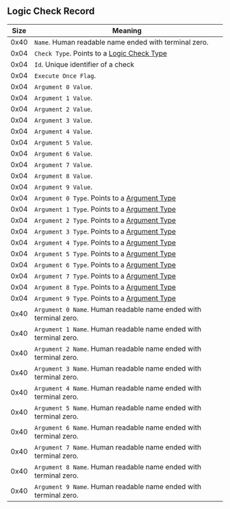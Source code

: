 ## Logic Check Record

 Size | Meaning
------|--------
 0x40 | `Name`. Human readable name ended with terminal zero.
 0x04 | `Check Type`. Points to a [Logic Check Type](../../Enumerations/ALM/LogicCheckType.md)
 0x04 | `Id`. Unique identifier of a check
 0x04 | `Execute Once Flag`.
 0x04 | `Argument 0 Value`.
 0x04 | `Argument 1 Value`.
 0x04 | `Argument 2 Value`.
 0x04 | `Argument 3 Value`.
 0x04 | `Argument 4 Value`.
 0x04 | `Argument 5 Value`.
 0x04 | `Argument 6 Value`.
 0x04 | `Argument 7 Value`.
 0x04 | `Argument 8 Value`.
 0x04 | `Argument 9 Value`.
 0x04 | `Argument 0 Type`. Points to a [Argument Type](../../Enumerations/ALM/ArgumentType.md)
 0x04 | `Argument 1 Type`. Points to a [Argument Type](../../Enumerations/ALM/ArgumentType.md)
 0x04 | `Argument 2 Type`. Points to a [Argument Type](../../Enumerations/ALM/ArgumentType.md)
 0x04 | `Argument 3 Type`. Points to a [Argument Type](../../Enumerations/ALM/ArgumentType.md)
 0x04 | `Argument 4 Type`. Points to a [Argument Type](../../Enumerations/ALM/ArgumentType.md)
 0x04 | `Argument 5 Type`. Points to a [Argument Type](../../Enumerations/ALM/ArgumentType.md)
 0x04 | `Argument 6 Type`. Points to a [Argument Type](../../Enumerations/ALM/ArgumentType.md)
 0x04 | `Argument 7 Type`. Points to a [Argument Type](../../Enumerations/ALM/ArgumentType.md)
 0x04 | `Argument 8 Type`. Points to a [Argument Type](../../Enumerations/ALM/ArgumentType.md)
 0x04 | `Argument 9 Type`. Points to a [Argument Type](../../Enumerations/ALM/ArgumentType.md)
 0x40 | `Argument 0 Name`. Human readable name ended with terminal zero.
 0x40 | `Argument 1 Name`. Human readable name ended with terminal zero.
 0x40 | `Argument 2 Name`. Human readable name ended with terminal zero.
 0x40 | `Argument 3 Name`. Human readable name ended with terminal zero.
 0x40 | `Argument 4 Name`. Human readable name ended with terminal zero.
 0x40 | `Argument 5 Name`. Human readable name ended with terminal zero.
 0x40 | `Argument 6 Name`. Human readable name ended with terminal zero.
 0x40 | `Argument 7 Name`. Human readable name ended with terminal zero.
 0x40 | `Argument 8 Name`. Human readable name ended with terminal zero.
 0x40 | `Argument 9 Name`. Human readable name ended with terminal zero.
